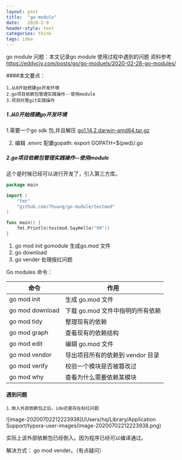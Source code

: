 ```yaml
---
layout: post
title:  "go module"
date:   2020-2-9 
header-style: text
categories: think
tags: idea
---
```



go module 问题：本文记录go module 使用过程中遇到的问题
资料参考
https://eddycjy.com/posts/go/go-moduels/2020-02-28-go-modules/


####本文要点：

```
1.从0开始搭建go开发环境
2.go项目依赖包管理实践操作--使用module
3.项目托管git实践操作
```


##### 1.从0开始搭建go开发环境

1.需要一个go sdk 包,并且解压 [go1.14.2.darwin-amd64.tar.gz](https://golang.org/dl/)

2. 编辑 .envrc 配置gopath: export GOPATH=$(pwd)/.go



##### 2.go项目依赖包管理实践操作--使用module

这个是时候已经可以进行开发了，引入第三方库。

```go
package main

import (
	"fmt"
	"github.com/7huang/go-mudule/testmod"
)

func main() {
	fmt.Println(testmod.SayHello("99"))
}
```


1. go mod init  gomodule  生成go.mod 文件
2. go download
3. go vender 处理报红问题



Go modules 命令：

| 命令            | 作用                             |
| --------------- | -------------------------------- |
| go mod init     | 生成 go.mod 文件                 |
| go mod download | 下载 go.mod 文件中指明的所有依赖 |
| go mod tidy     | 整理现有的依赖                   |
| go mod graph    | 查看现有的依赖结构               |
| go mod edit     | 编辑 go.mod 文件                 |
| go mod vendor   | 导出项目所有的依赖到 vendor 目录 |
| go mod verify   | 校验一个模块是否被篡改过         |
| go mod why      | 查看为什么需要依赖某模块         |



#### 遇到问题

```
1.倒入外部依赖包之后，ide还是存在标红问题
```

![image-20200702212223938](/Users/hq/Library/Application Support/typora-user-images/image-20200702212223938.png)

实际上该外部依赖包已经倒入。因为程序已经可以编译通过。

解决方式： go mod vender。（有点疑问）